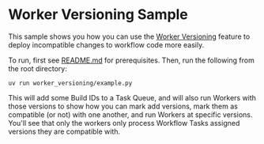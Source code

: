 # Worker Versioning Sample

This sample shows you how you can use the [Worker Versioning](https://docs.temporal.io/workers#worker-versioning)
feature to deploy incompatible changes to workflow code more easily.

To run, first see [README.md](../README.md) for prerequisites. Then, run the following from the root directory:

    uv run worker_versioning/example.py

This will add some Build IDs to a Task Queue, and will also run Workers with those versions to show how you can 
mark add versions, mark them as compatible (or not) with one another, and run Workers at specific versions. You'll
see that only the workers only process Workflow Tasks assigned versions they are compatible with.
